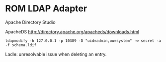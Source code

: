 # ROM LDAP Adapter

Apache Directory Studio

ApacheDS <http://directory.apache.org/apacheds/downloads.html>

`ldapmodify -h 127.0.0.1 -p 10389 -D "uid=admin,ou=system" -w secret -a -f schema.ldif`

Ladle: unresolvable issue when deleting an entry.